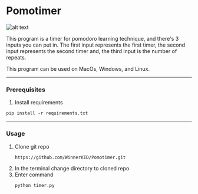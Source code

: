 # Pomotimer
![alt text](https://media.discordapp.net/attachments/786338302583767043/1136876340998570034/image.png)

<p>This program is a timer for pomodoro learning technique, and there's 3 inputs you can put in. The first input represents the first timer, the second input represents the second timer and, the third input is the number of repeats.</p>
<b></b>
<p>This program can be used on MacOs, Windows, and Linux.</p>

---

### Prerequisites
1. Install requirements
```
pip install -r requirements.txt
```
---
### Usage
1. Clone git repo
   ```
   https://github.com/WinnerKID/Pomotimer.git
   ```
3. In the terminal change directory to cloned repo
4. Enter command
   ```
   python timer.py
   ```




